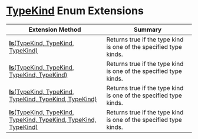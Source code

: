 # [TypeKind](https://docs.microsoft.com/en-us/dotnet/api/microsoft.codeanalysis.typekind) Enum Extensions

| Extension Method | Summary |
| ---------------- | ------- |
| [**Is**(TypeKind, TypeKind, TypeKind)](../../../Roslynator/EnumExtensions/Is/README.md#Roslynator_EnumExtensions_Is_Microsoft_CodeAnalysis_TypeKind_Microsoft_CodeAnalysis_TypeKind_Microsoft_CodeAnalysis_TypeKind_) | Returns true if the type kind is one of the specified type kinds\. |
| [**Is**(TypeKind, TypeKind, TypeKind, TypeKind)](../../../Roslynator/EnumExtensions/Is/README.md#Roslynator_EnumExtensions_Is_Microsoft_CodeAnalysis_TypeKind_Microsoft_CodeAnalysis_TypeKind_Microsoft_CodeAnalysis_TypeKind_Microsoft_CodeAnalysis_TypeKind_) | Returns true if the type kind is one of the specified type kinds\. |
| [**Is**(TypeKind, TypeKind, TypeKind, TypeKind, TypeKind)](../../../Roslynator/EnumExtensions/Is/README.md#Roslynator_EnumExtensions_Is_Microsoft_CodeAnalysis_TypeKind_Microsoft_CodeAnalysis_TypeKind_Microsoft_CodeAnalysis_TypeKind_Microsoft_CodeAnalysis_TypeKind_Microsoft_CodeAnalysis_TypeKind_) | Returns true if the type kind is one of the specified type kinds\. |
| [**Is**(TypeKind, TypeKind, TypeKind, TypeKind, TypeKind, TypeKind)](../../../Roslynator/EnumExtensions/Is/README.md#Roslynator_EnumExtensions_Is_Microsoft_CodeAnalysis_TypeKind_Microsoft_CodeAnalysis_TypeKind_Microsoft_CodeAnalysis_TypeKind_Microsoft_CodeAnalysis_TypeKind_Microsoft_CodeAnalysis_TypeKind_Microsoft_CodeAnalysis_TypeKind_) | Returns true if the type kind is one of the specified type kinds\. |

